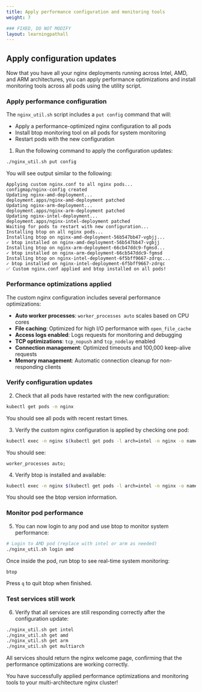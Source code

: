 ```yaml
---
title: Apply performance configuration and monitoring tools
weight: 7

### FIXED, DO NOT MODIFY
layout: learningpathall
---
```


## Apply configuration updates

Now that you have all your nginx deployments running across Intel, AMD, and ARM architectures, you can apply performance optimizations and install monitoring tools across all pods using the utility script.

### Apply performance configuration

The `nginx_util.sh` script includes a `put config` command that will:

- Apply a performance-optimized nginx configuration to all pods
- Install btop monitoring tool on all pods for system monitoring
- Restart pods with the new configuration

1. Run the following command to apply the configuration updates:

```bash
./nginx_util.sh put config
```

You will see output similar to the following:

```output
Applying custom nginx.conf to all nginx pods...
configmap/nginx-config created
Updating nginx-amd-deployment...
deployment.apps/nginx-amd-deployment patched
Updating nginx-arm-deployment...
deployment.apps/nginx-arm-deployment patched
Updating nginx-intel-deployment...
deployment.apps/nginx-intel-deployment patched
Waiting for pods to restart with new configuration...
Installing btop on all nginx pods...
Installing btop on nginx-amd-deployment-56b547bb47-vgbjj...
✓ btop installed on nginx-amd-deployment-56b547bb47-vgbjj
Installing btop on nginx-arm-deployment-66cb47ddc9-fgmsd...
✓ btop installed on nginx-arm-deployment-66cb547ddc9-fgmsd
Installing btop on nginx-intel-deployment-6f5bff9667-zdrqc...
✓ btop installed on nginx-intel-deployment-6f5bff9667-zdrqc
✅ Custom nginx.conf applied and btop installed on all pods!
```

### Performance optimizations applied

The custom nginx configuration includes several performance optimizations:

- **Auto worker processes**: `worker_processes auto` scales based on CPU cores
- **File caching**: Optimized for high I/O performance with `open_file_cache`
- **Access logs enabled**: Logs requests for monitoring and debugging
- **TCP optimizations**: `tcp_nopush` and `tcp_nodelay` enabled
- **Connection management**: Optimized timeouts and 100,000 keep-alive requests
- **Memory management**: Automatic connection cleanup for non-responding clients

### Verify configuration updates

2. Check that all pods have restarted with the new configuration:

```bash
kubectl get pods -n nginx
```

You should see all pods with recent restart times.

3. Verify the custom nginx configuration is applied by checking one pod:

```bash
kubectl exec -n nginx $(kubectl get pods -l arch=intel -n nginx -o name | sed 's/pod\///') -- grep "worker_processes auto" /etc/nginx/nginx.conf
```

You should see:
```output
worker_processes auto;
```

4. Verify btop is installed and available:

```bash
kubectl exec -n nginx $(kubectl get pods -l arch=intel -n nginx -o name | sed 's/pod\///') -- btop --version
```

You should see the btop version information.

### Monitor pod performance

5. You can now login to any pod and use btop to monitor system performance:

```bash
# Login to AMD pod (replace with intel or arm as needed)
./nginx_util.sh login amd
```

Once inside the pod, run btop to see real-time system monitoring:

```bash
btop
```

Press `q` to quit btop when finished.

### Test services still work

6. Verify that all services are still responding correctly after the configuration update:

```bash
./nginx_util.sh get intel
./nginx_util.sh get amd
./nginx_util.sh get arm
./nginx_util.sh get multiarch
```

All services should return the nginx welcome page, confirming that the performance optimizations are working correctly.

You have successfully applied performance optimizations and monitoring tools to your multi-architecture nginx cluster!
